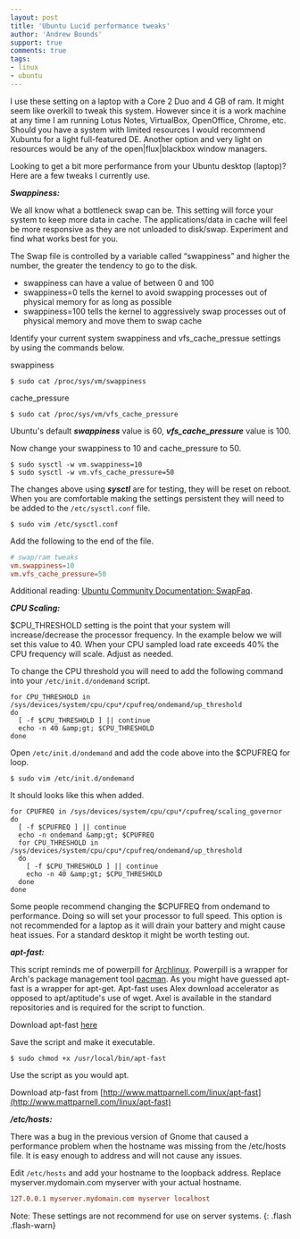 ```yaml
---
layout: post
title: 'Ubuntu Lucid performance tweaks'
author: 'Andrew Bounds'
support: true
comments: true
tags:
- linux
- ubuntu
---
```


I use these setting on a laptop with a Core 2 Duo and 4 GB of ram. It might seem like overkill to tweak this system. However since it is a work machine at any time I am running Lotus Notes, VirtualBox, OpenOffice, Chrome, etc. Should you have a system with limited resources I would recommend Xubuntu for a light full-featured DE. Another option and very light on resources would be any of the open\|flux\|blackbox window managers.

Looking to get a bit more performance from your Ubuntu desktop (laptop)? Here are a few tweaks I currently use.

***Swappiness:***

We all know what a bottleneck swap can be. This setting will force your system to keep more data in cache. The applications/data in cache will feel be more responsive as they are not unloaded to disk/swap. Experiment and find what works best for you.

The Swap file is controlled by a variable called “swappiness” and higher the number, the greater the tendency to go to the disk.

* swappiness can have a value of between 0 and 100
* swappiness=0 tells the kernel to avoid swapping processes out of physical memory for as long as possible
* swappiness=100 tells the kernel to aggressively swap processes out of physical memory and move them to swap cache

Identify your current system swappiness and vfs_cache_pressue settings by using the commands below.

swappiness

```shell
$ sudo cat /proc/sys/vm/swappiness
```

cache_pressure

```shell
$ sudo cat /proc/sys/vm/vfs_cache_pressure
```

Ubuntu's default ***swappiness*** value is 60, ***vfs_cache_pressure*** value is 100.

Now change your swappiness to 10  and cache_pressure to 50.

```shell
$ sudo sysctl -w vm.swappiness=10
$ sudo sysctl -w vm.vfs_cache_pressure=50
```

The changes above using ***sysctl*** are for testing, they will be reset on reboot. When you are comfortable making the settings persistent they will need to be added to the `/etc/sysctl.conf` file.

```shell
$ sudo vim /etc/sysctl.conf
```

Add the following to the end of the file.

```conf
# swap/ram tweaks
vm.swappiness=10
vm.vfs_cache_pressure=50
```

Additional reading: [Ubuntu Community Documentation: SwapFaq](https://help.ubuntu.com/community/SwapFaq).

***CPU Scaling:***

$CPU_THRESHOLD setting is the point that your system will increase/decrease the processor frequency. In the example below we will set this value to 40. When your CPU sampled load rate exceeds 40% the CPU frequency will scale. Adjust as needed.

To change the CPU threshold you will need to add the following command into your `/etc/init.d/ondemand` script.

```shell
for CPU_THRESHOLD in /sys/devices/system/cpu/cpu*/cpufreq/ondemand/up_threshold
do
  [ -f $CPU_THRESHOLD ] || continue
  echo -n 40 &amp;gt; $CPU_THRESHOLD
done
```

Open `/etc/init.d/ondemand` and add the code above into the $CPUFREQ for loop.

```shell
$ sudo vim /etc/init.d/ondemand
```

It should looks like this when added.

```shell
for CPUFREQ in /sys/devices/system/cpu/cpu*/cpufreq/scaling_governor
do
  [ -f $CPUFREQ ] || continue
  echo -n ondemand &amp;gt; $CPUFREQ
  for CPU_THRESHOLD in /sys/devices/system/cpu/cpu*/cpufreq/ondemand/up_threshold
  do
    [ -f $CPU_THRESHOLD ] || continue
    echo -n 40 &amp;gt; $CPU_THRESHOLD
  done
done
```

Some people recommend changing the $CPUFREQ from ondemand to performance. Doing so will set your processor to full speed. This option is not recommended for a laptop as it will drain your battery and might cause heat issues. For a standard desktop it might be worth testing out.

***apt-fast:***

This script reminds me of powerpill for [Archlinux](http://www.archlinux.org). Powerpill is a wrapper for Arch's package management tool [pacman](http://wiki.archlinux.org/index.php/Pacman). As you might have guessed apt-fast is a wrapper for apt-get. Apt-fast uses Alex download accelerator as opposed to apt/aptitude's use of wget. Axel is available in the standard repositories and is required for the script to function.

Download apt-fast [here](http://www.mattparnell.com/linux/apt-fast)

Save the script and make it executable.

```shell
$ sudo chmod +x /usr/local/bin/apt-fast
```

Use the script as you would apt.

Download atp-fast from [http://www.mattparnell.com/linux/apt-fast](http://www.mattparnell.com/linux/apt-fast)

***/etc/hosts:***

There was a bug in the previous version of Gnome that caused a performance problem when the hostname was missing from the /etc/hosts file. It is easy enough to address and will not cause any issues.

Edit `/etc/hosts` and add your hostname to the loopback address. Replace myserver.mydomain.com myserver with your actual hostname.

```conf
127.0.0.1 myserver.mydomain.com myserver localhost
```

Note: These settings are not recommend for use on server systems.
{: .flash .flash-warn}
